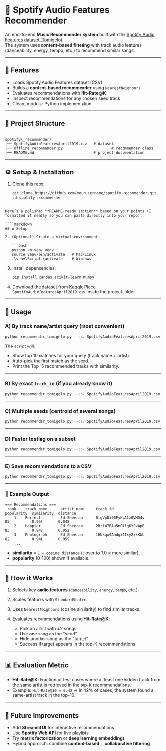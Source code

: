 # 🎵 Spotify Audio Features Recommender

An end-to-end **Music Recommender System** built with the [Spotify Audio Features dataset (Tomigelo)](https://www.kaggle.com/datasets/tomigelo/spotify-audio-features).  
The system uses **content-based filtering** with track audio features (danceability, energy, tempo, etc.) to recommend similar songs.

---

## 📌 Features
- Loads Spotify Audio Features dataset (CSV)
- Builds a **content-based recommender** using `NearestNeighbors`
- Evaluates recommendations with **Hit-Rate@K**
- Inspect recommendations for any chosen seed track
- Clean, modular Python implementation

---

## 📂 Project Structure
```

spotify\_recommender/
│── SpotifyAudioFeaturesApril2019.csv   # dataset
│── offline_recommender.py                      # recommender class
│── README.md                           # project documentation

````

---

## ⚙️ Setup & Installation

1. Clone this repo:
   ```bash
   git clone https://github.com/yourusername/spotify-recommender.git
   cd spotify-recommender
````

Here’s a polished **README-ready section** based on your points (I formatted it neatly so you can paste directly into your repo):

````markdown
## ⚙️ Setup

2. (Optional) Create a virtual environment:

   ```bash
   python -m venv venv
   source venv/bin/activate   # Mac/Linux
   .\venv\Scripts\activate    # Windows
````

3. Install dependencies:

   ```bash
   pip install pandas scikit-learn numpy
   ```

4. Download the dataset from [Kaggle](https://www.kaggle.com/datasets/tomigelo/spotify-audio-features)
   Place `SpotifyAudioFeaturesApril2019.csv` inside the project folder.

---

## 🚀 Usage

### A) By track name/artist query (most convenient)

```bash
python recommender_tomigelo.py --csv SpotifyAudioFeaturesApril2019.csv --seed-query "shape of you ed sheeran" --top 15
```

The script will:

* Show top 10 matches for your query (track name + artist).
* Auto-pick the first match as the seed.
* Print the Top 15 recommended tracks with similarity.

---

### B) By exact `track_id` (if you already know it)

```bash
python recommender_tomigelo.py --csv SpotifyAudioFeaturesApril2019.csv --seed-id 7qiZfU4dY1lWllzX7mPBI3 --top 10
```

---

### C) Multiple seeds (centroid of several songs)

```bash
python recommender_tomigelo.py --csv SpotifyAudioFeaturesApril2019.csv --multi-seed-ids 7qiZfU4dY1lWllzX7mPBI3,0tgVpDi06FyKpA1z0VMD4v --top 20
```

---

### D) Faster testing on a subset

```bash
python recommender_tomigelo.py --csv SpotifyAudioFeaturesApril2019.csv --seed-query "arijit singh" --top 10 --subset 50000
```

---

### E) Save recommendations to a CSV

```bash
python recommender_tomigelo.py --csv SpotifyAudioFeaturesApril2019.csv --seed-query "dil diyan gallan" --top 25 --out recs.csv
```

---

### 🔎 Example Output

```
=== Recommendations ===
 rank    track_name      artist_name     track_id                     popularity  similarity  distance
    1    Perfect         Ed Sheeran      0tgVpDi06FyKpA1z0VMD4v       85          0.952       0.048
    2    Happier         Ed Sheeran      2RttW7RAu5nOAfq6YFvApB       83          0.948       0.052
    3    Photograph      Ed Sheeran      1HNkqx9Ahdgi1Ixy2xkKkL       82          0.941       0.059
    ...
```

* **similarity** = `1 − cosine_distance` (closer to 1.0 = more similar).
* **popularity** (0–100) shown if available.

---

## 🧠 How it Works

1. Selects key **audio features** (`danceability`, `energy`, `tempo`, etc.).
2. Scales features with `StandardScaler`.
3. Uses `NearestNeighbors` (cosine similarity) to find similar tracks.
4. Evaluates recommendations using **Hit-Rate\@K**:

   * Pick an artist with ≥2 songs
   * Use one song as the "seed"
   * Hide another song as the "target"
   * Success if target appears in the top-K recommendations

---

## 📊 Evaluation Metric

* **Hit-Rate\@K**: Fraction of test cases where at least one hidden track from the same artist is retrieved in the top-K recommendations.
* Example: `Hit-Rate@10 = 0.42` → in 42% of cases, the system found a same-artist track in the top-10.

---

## 🔮 Future Improvements

* Add **Streamlit UI** for interactive recommendations
* Use **Spotify Web API** for live playlists
* Try **matrix factorization** or **deep learning embeddings**
* Hybrid approach: combine **content-based** + **collaborative filtering**

```

